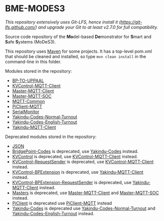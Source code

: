 # BME-MODES3

*This repository extensively uses Git-LFS, hence install it (https://git-lfs.github.com/) and upgrade your Git to at least v2.7.0 for full compatibility.*

Source code repository of the **Mo**del-based **De**monstrator for **S**mart and **S**afe **S**ystems (MoDeS3).

This repository uses [Maven](https://maven.apache.org/download.cgi) for some projects. It has a top-level pom.xml that should be cleaned and installed, so type `mvn clean install` in the command-line in this folder.

Modules stored in the repository:

* [BP-TO-UPPAAL](https://github.com/FTSRG/BME-MODES3/tree/master/bp2uppaal)
* [KVControl-MQTT-Client](https://github.com/FTSRG/BME-MODES3/tree/master/hu.bme.mit.inf.kvcontrol.mqtt.client)
* [Master-MQTT-Client](https://github.com/FTSRG/BME-MODES3/tree/master/hu.bme.mit.inf.master.mqtt.client)
* [Master-MQTT-SOC](https://github.com/FTSRG/BME-MODES3/tree/master/hu.bme.mit.inf.master.mqtt.soc)
* [MQTT-Common](https://github.com/FTSRG/BME-MODES3/tree/master/hu.bme.mit.inf.mqtt.common)
* [PiClient-MQTT](https://github.com/FTSRG/BME-MODES3/tree/master/hu.bme.mit.inf.piclient)
* [SerialMonitor](https://github.com/FTSRG/BME-MODES3/tree/master/serialmonitor)
* [Yakindu-Codes-Normal-Turnout](https://github.com/FTSRG/BME-MODES3/tree/master/hu.bme.mit.inf.yakindu.sc.normal)
* [Yakindu-Codes-English-Turnout](https://github.com/FTSRG/BME-MODES3/tree/master/hu.bme.mit.inf.yakindu.sc.english)
* [Yakindu-MQTT-Client](https://github.com/FTSRG/BME-MODES3/tree/master/hu.bme.mit.inf.yakindu.mqtt.client)

Deprecated modules stored in the repository:

* [JSON](https://github.com/FTSRG/BME-MODES3/tree/master/deprecated/json)
* [BridgePoint-Codes](https://github.com/FTSRG/BME-MODES3/tree/master/deprecated/bridgepoint-codes) is deprecated, use [Yakindu-Codes](https://github.com/FTSRG/BME-MODES3/tree/master/yakindu-codes) instead.
* [KVControl](https://github.com/FTSRG/BME-MODES3/tree/master/deprecated/kvcontrol) is deprecated, use [KVControl-MQTT-Client](https://github.com/FTSRG/BME-MODES3/tree/master/hu.bme.mit.inf.kvcontrol.mqtt.client) instead.
* [KVControl-RequestSender](https://github.com/FTSRG/BME-MODES3/tree/master/deprecated/kvcontrol-requestsender) is deprecated, use [KVControl-MQTT-Client](https://github.com/FTSRG/BME-MODES3/tree/master/hu.bme.mit.inf.kvcontrol.mqtt.client) instead.
* [KVControl-BPExtension](https://github.com/FTSRG/BME-MODES3/tree/master/deprecated/kvcontrol-bpextension) is deprecated, use [Yakindu-MQTT-Client](https://github.com/FTSRG/BME-MODES3/tree/master/hu.bme.mit.inf.yakindu.mqtt.client) instead.
* [KVControl-BPExtension-RequestSender](https://github.com/FTSRG/BME-MODES3/tree/master/deprecated/kvcontrol-bpextension-requestsender) is deprecated, use [Yakindu-MQTT-Client](https://github.com/FTSRG/BME-MODES3/tree/master/hu.bme.mit.inf.yakindu.mqtt.client) instead.
* [Masters](https://github.com/FTSRG/BME-MODES3/tree/master/masters) is deprecated, use [Master-MQTT-Client](https://github.com/FTSRG/BME-MODES3/tree/master/hu.bme.mit.inf.master.mqtt.client) and [Master-MQTT-SOC](https://github.com/FTSRG/BME-MODES3/tree/master/hu.bme.mit.inf.master.mqtt.soc) instead.
* [PiClient](https://github.com/FTSRG/BME-MODES3/tree/master/deprecated/piclient_v4) is deprecated use [PiClient-MQTT](https://github.com/FTSRG/BME-MODES3/tree/master/hu.bme.mit.inf.piclient) instead
* [Yakindu-Codes](https://github.com/FTSRG/BME-MODES3/tree/master/yakindu-codes) is deprecated use [Yakindu-Codes-Normal-Turnout](https://github.com/FTSRG/BME-MODES3/tree/master/hu.bme.mit.inf.yakindu.sc.normal) and [Yakindu-Codes-English-Turnout](https://github.com/FTSRG/BME-MODES3/tree/master/hu.bme.mit.inf.yakindu.sc.english) instead.